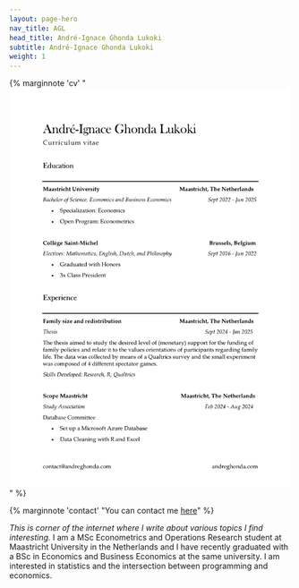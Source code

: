 ```yaml
---
layout: page-hero
nav_title: AGL
head_title: André-Ignace Ghonda Lukoki
subtitle: André-Ignace Ghonda Lukoki
weight: 1
---
```


{% marginnote 'cv' "[![CV](assets/cv.svg)](assets/cv.pdf)" %}

{% marginnote 'contact' "You can contact me [here](contact/)" %}

*This is corner of the internet where I write about various topics I find interesting.* I am a MSc Econometrics and Operations Research student at Maastricht University in the Netherlands and I have recently graduated with a BSc in Economics and Business Economics at the same university. I am interested in statistics and the intersection between programming and economics.

